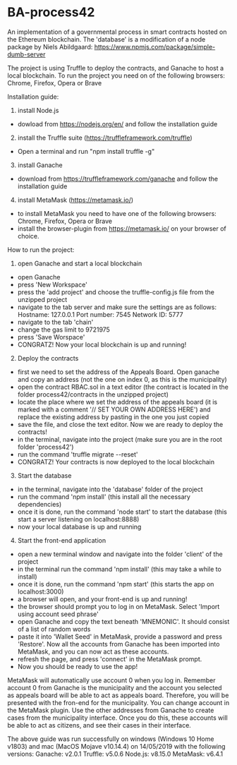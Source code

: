 # BA-process42

An implementation of a governmental process in smart contracts hosted on the Ethereum blockchain.
The 'database' is a modification of a node package by Niels Abildgaard: https://www.npmjs.com/package/simple-dumb-server

The project is using Truffle to deploy the contracts, and Ganache to host a local blockchain.
To run the project you need on of the following browsers: Chrome, Firefox, Opera or Brave

Installation guide:

1. install Node.js

- dowload from https://nodejs.org/en/ and follow the installation guide

2. install the Truffle suite (https://truffleframework.com/truffle)

- Open a terminal and run "npm install truffle -g"

3. install Ganache

- download from https://truffleframework.com/ganache and follow the installation guide

4. install MetaMask (https://metamask.io/)

- to install MetaMask you need to have one of the following browsers: Chrome, Firefox, Opera or Brave
- install the browser-plugin from https://metamask.io/ on your browser of choice.



How to run the project:

1. open Ganache and start a local blockchain

- open Ganache
- press 'New Workspace'
- press the 'add project' and choose the truffle-config.js file from the unzipped project
- navigate to the tab server and make sure the settings are as follows:
  Hostname: 127.0.0.1
  Port number: 7545
  Network ID: 5777
- navigate to the tab 'chain'
- change the gas limit to 9721975
- press 'Save Worspace'
- CONGRATZ! Now your local blockchain is up and running!

2. Deploy the contracts

- first we need to set the address of the Appeals Board. Open ganache and copy an address (not the one on index 0, as this is the municipality)
- open the contract RBAC.sol in a text editor (the contract is located in the folder process42/contracts in the unzipped project)
- locate the place where we set the address of the appeals board (it is marked with a comment '// SET YOUR OWN ADDRESS HERE') and replace the existing address by pasting in the one you just copied
- save the file, and close the text editor. Now we are ready to deploy the contracts!
- in the terminal, navigate into the project (make sure you are in the root folder 'process42')
- run the command 'truffle migrate --reset'
- CONGRATZ! Your contracts is now deployed to the local blockchain

3. Start the database

- in the terminal, navigate into the 'database' folder of the project
- run the command 'npm install' (this install all the necessary dependencies)
- once it is done, run the command 'node start' to start the database (this start a server listening on localhost:8888)
- now your local database is up and running

4. Start the front-end application

- open a new terminal window and navigate into the folder 'client' of the project
- in the terminal run the command 'npm install' (this may take a while to install)
- once it is done, run the command 'npm start' (this starts the app on localhost:3000)
- a browser will open, and your front-end is up and running!
- the browser should prompt you to log in on MetaMask. Select 'Import using account seed phrase'
- open Ganache and copy the text beneath 'MNEMONIC'. It should consist of a list of random words
- paste it into 'Wallet Seed' in MetaMask, provide a password and press 'Restore'. Now all the accounts from Ganache has been imported into MetaMask, and you can now act as these accounts.
- refresh the page, and press 'connect' in the MetaMask prompt.
- Now you should be ready to use the app!

MetaMask will automatically use account 0 when you log in. Remember account 0 from Ganache is the municipality and the account you selected as appeals board will be able to act as appeals board. Therefore, you will be presented with the fron-end for the municipality. You can change account in the MetaMask plugin. Use the other addresses from Ganache to create cases from the municipality interface. Once you do this, these accounts will be able to act as citizens, and see their cases in their interface.


The above guide was run successfully on windows (Windows 10 Home v1803) and mac (MacOS Mojave v10.14.4) on 14/05/2019 with the following versions:
  Ganache: v2.0.1
  Truffle: v5.0.6
  Node.js: v8.15.0
  MetaMask: v6.4.1
